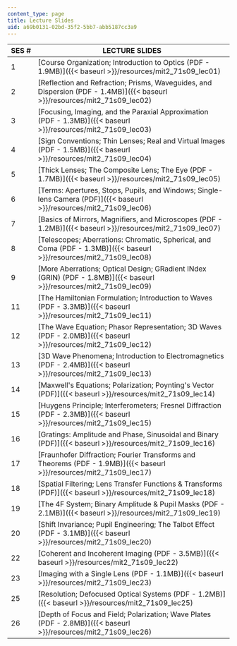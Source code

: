 ```yaml
---
content_type: page
title: Lecture Slides
uid: a69b0131-02bd-35f2-5bb7-abb5187cc3a9
---
```


| SES # | LECTURE SLIDES |
| --- | --- |
| 1 | [Course Organization; Introduction to Optics (PDF - 1.9MB)]({{< baseurl >}}/resources/mit2_71s09_lec01) |
| 2 | [Reflection and Refraction; Prisms, Waveguides, and Dispersion (PDF - 1.4MB)]({{< baseurl >}}/resources/mit2_71s09_lec02) |
| 3 | [Focusing, Imaging, and the Paraxial Approximation (PDF - 1.3MB)]({{< baseurl >}}/resources/mit2_71s09_lec03) |
| 4 | [Sign Conventions; Thin Lenses; Real and Virtual Images (PDF - 1.5MB)]({{< baseurl >}}/resources/mit2_71s09_lec04) |
| 5 | [Thick Lenses; The Composite Lens; The Eye (PDF - 1.7MB)]({{< baseurl >}}/resources/mit2_71s09_lec05) |
| 6 | [Terms: Apertures, Stops, Pupils, and Windows; Single-lens Camera (PDF)]({{< baseurl >}}/resources/mit2_71s09_lec06) |
| 7 | [Basics of Mirrors, Magnifiers, and Microscopes (PDF - 1.2MB)]({{< baseurl >}}/resources/mit2_71s09_lec07) |
| 8 | [Telescopes; Aberrations: Chromatic, Spherical, and Coma (PDF - 1.3MB)]({{< baseurl >}}/resources/mit2_71s09_lec08) |
| 9 | [More Aberrations; Optical Design; GRadient INdex (GRIN) (PDF - 1.8MB)]({{< baseurl >}}/resources/mit2_71s09_lec09) |
| 11 | [The Hamiltonian Formulation; Introduction to Waves (PDF - 3.3MB)]({{< baseurl >}}/resources/mit2_71s09_lec11) |
| 12 | [The Wave Equation; Phasor Representation; 3D Waves (PDF - 2.0MB)]({{< baseurl >}}/resources/mit2_71s09_lec12) |
| 13 | [3D Wave Phenomena; Introduction to Electromagnetics (PDF - 2.4MB)]({{< baseurl >}}/resources/mit2_71s09_lec13) |
| 14 | [Maxwell's Equations; Polarization; Poynting's Vector (PDF)]({{< baseurl >}}/resources/mit2_71s09_lec14) |
| 15 | [Huygens Principle; Interferometers; Fresnel Diffraction (PDF - 2.3MB)]({{< baseurl >}}/resources/mit2_71s09_lec15) |
| 16 | [Gratings: Amplitude and Phase, Sinusoidal and Binary (PDF)]({{< baseurl >}}/resources/mit2_71s09_lec16) |
| 17 | [Fraunhofer Diffraction; Fourier Transforms and Theorems (PDF - 1.9MB)]({{< baseurl >}}/resources/mit2_71s09_lec17) |
| 18 | [Spatial Filtering; Lens Transfer Functions & Transforms (PDF)]({{< baseurl >}}/resources/mit2_71s09_lec18) |
| 19 | [The 4F System; Binary Amplitude & Pupil Masks (PDF - 2.1MB)]({{< baseurl >}}/resources/mit2_71s09_lec19) |
| 20 | [Shift Invariance; Pupil Engineering; The Talbot Effect (PDF - 3.1MB)]({{< baseurl >}}/resources/mit2_71s09_lec20) |
| 22 | [Coherent and Incoherent Imaging (PDF - 3.5MB)]({{< baseurl >}}/resources/mit2_71s09_lec22) |
| 23 | [Imaging with a Single Lens (PDF - 1.1MB)]({{< baseurl >}}/resources/mit2_71s09_lec23) |
| 25 | [Resolution; Defocused Optical Systems (PDF - 1.2MB)]({{< baseurl >}}/resources/mit2_71s09_lec25) |
| 26 | [Depth of Focus and Field; Polarization; Wave Plates (PDF - 2.8MB)]({{< baseurl >}}/resources/mit2_71s09_lec26)